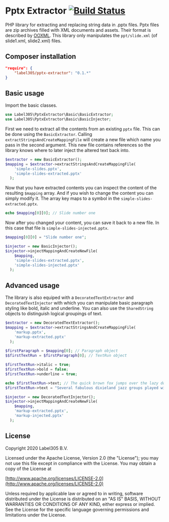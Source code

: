 Pptx Extractor [![Build Status](https://travis-ci.org/Label305/PptxExtractor.svg)](https://travis-ci.org/Label305/PptxExtractor)
=============

PHP library for extracting and replacing string data in .pptx files. Pptx files are zip archives filled with XML documents and assets. Their format is described by [OOXML](http://nl.wikipedia.org/wiki/Office_Open_XML). This library only manipulates the `ppt/slide.xml` (of slide1.xml, slide2.xml) files.

Composer installation
---

```json
"require": {
    "label305/pptx-extractor": "0.1.*"
}
```

Basic usage
----

Import the basic classes.

```php
use Label305\PptxExtractor\Basic\BasicExtractor;
use Label305\PptxExtractor\Basic\BasicInjector;
```

First we need to extract all the contents from an existing `pptx` file. This can be done using the `BasicExtractor`. Calling `extractStringsAndCreateMappingFile` will create a new file which name you pass in the second argument. This new file contains references so the library knows where to later inject the altered text back into.

```php
$extractor = new BasicExtractor();
$mapping = $extractor->extractStringsAndCreateMappingFile(
    'simple-slides.pptx',
    'simple-slides-extracted.pptx'
  );
```

Now that you have extracted contents you can inspect the content of the resulting `$mapping` array. And if you wish to change the content you can simply modify it. The array key maps to a symbol in the `simple-slides-extracted.pptx`.

```php
echo $mapping[0][0]; // Slide number one
```

Now after you changed your content, you can save it back to a new file. In this case that file is `simple-slides-injected.pptx`.

```php
$mapping[0][0] = "Slide number one";

$injector = new BasicInjector();
$injector->injectMappingAndCreateNewFile(
    $mapping,
    'simple-slides-extracted.pptx',
    'simple-slides-injected.pptx'
  );
```

Advanced usage
----

The library is also equiped with a `DecoratedTextExtractor` and `DecoratedTextInjector` with which you can manipulate basic paragraph styling like bold, italic and underline. You can also use the `SharedString` objects to distinguish logical groupings of text.

```php
$extractor = new DecoratedTextExtractor();
$mapping = $extractor->extractStringsAndCreateMappingFile(
    'markup.pptx',
    'markup-extracted.pptx'
  );
  
$firstParagraph = $mapping[0]; // Paragraph object
$$firstTextRun = $firstParagraph[0]; // TextRun object

$firstTextRun->italic = true;
$firstTextRun->bold = false;
$firstTextRun->underline = true;

echo $firstTextRun->text; // The quick brown fox jumps over the lazy dog
$firstTextRun->text = "Several fabulous dixieland jazz groups played with quick tempo.";

$injector = new DecoratedTextInjector();
$injector->injectMappingAndCreateNewFile(
    $mapping,
    'markup-extracted.pptx',
    'markup-injected.pptx'
  );
```


License
---------
Copyright 2020 Label305 B.V.

Licensed under the Apache License, Version 2.0 (the "License");
you may not use this file except in compliance with the License.
You may obtain a copy of the License at

[http://www.apache.org/licenses/LICENSE-2.0](http://www.apache.org/licenses/LICENSE-2.0)

Unless required by applicable law or agreed to in writing, software
distributed under the License is distributed on an "AS IS" BASIS,
WITHOUT WARRANTIES OR CONDITIONS OF ANY KIND, either express or implied.
See the License for the specific language governing permissions and
limitations under the License.
